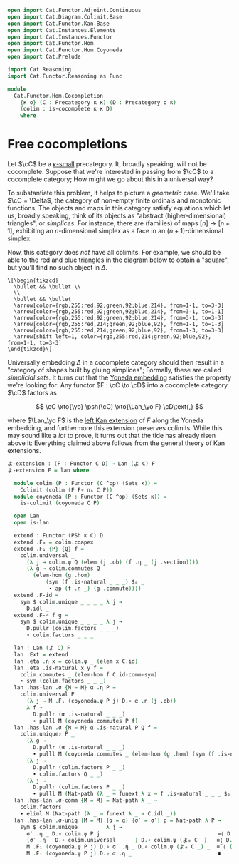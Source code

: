 ```agda
open import Cat.Functor.Adjoint.Continuous
open import Cat.Diagram.Colimit.Base
open import Cat.Functor.Kan.Base
open import Cat.Instances.Elements
open import Cat.Instances.Functor
open import Cat.Functor.Hom
open import Cat.Functor.Hom.Coyoneda
open import Cat.Prelude

import Cat.Reasoning
import Cat.Functor.Reasoning as Func

module
  Cat.Functor.Hom.Cocompletion
    {κ o} (C : Precategory κ κ) (D : Precategory o κ)
    (colim : is-cocomplete κ κ D)
    where
```

<!--
```agda
private
  module C = Cat.Reasoning C
  module D = Cat.Reasoning D
open import Cat.Morphism Cat[ C , D ] using (_≅_)

open Func
open _=>_
open Element
open Element-hom
```
-->

# Free cocompletions

Let $\cC$ be a [$\kappa$-small] precategory. It, broadly speaking,
will not be cocomplete. Suppose that we're interested in passing from
$\cC$ to a cocomplete category; How might we go about this in a
universal way?

To substantiate this problem, it helps to picture a _geometric_ case.
We'll take $\cC = \Delta$, the category of non-empty finite ordinals
and monotonic functions. The objects and maps in this category satisfy
equations which let us, broadly speaking, think of its objects as
"abstract (higher-dimensional) triangles", or _simplices_. For instance,
there are (families) of maps $[n]\to[n+1]$, exhibiting an
$n$-dimensional simplex as a face in an $(n+1)$-dimensional simplex.

[$\kappa$-small]: 1Lab.intro.html#universes-and-size-issues

Now, this category does _not_ have all colimits. For example, we should
be able to the red and blue triangles in the diagram below to obtain a
"square", but you'll find no such object in $\Delta$.

~~~{.quiver}
\[\begin{tikzcd}
  \bullet && \bullet \\
  \\
  \bullet && \bullet
  \arrow[color={rgb,255:red,92;green,92;blue,214}, from=1-1, to=3-3]
  \arrow[color={rgb,255:red,92;green,92;blue,214}, from=3-1, to=1-1]
  \arrow[color={rgb,255:red,92;green,92;blue,214}, from=3-1, to=3-3]
  \arrow[color={rgb,255:red,214;green,92;blue,92}, from=1-1, to=1-3]
  \arrow[color={rgb,255:red,214;green,92;blue,92}, from=1-3, to=3-3]
  \arrow[shift left=1, color={rgb,255:red,214;green,92;blue,92}, from=1-1, to=3-3]
\end{tikzcd}\]
~~~

Universally embedding $\Delta$ in a cocomplete category should then
result in a "category of shapes built by gluing simplices"; Formally,
these are called _simplicial sets_. It turns out that the [Yoneda
embedding] satisfies the property we're looking for: Any functor $F :
\cC \to \cD$ into a cocomplete category $\cD$ factors as

$$
\cC \xto{\yo} \psh(\cC) \xto{\Lan_\yo F} \cD\text{,}
$$

where $\Lan_\yo F$ is the [left Kan extension] of $F$ along the Yoneda
embedding, and furthermore this extension preserves colimits. While this
may sound like a _lot_ to prove, it turns out that the tide has already
risen above it: Everything claimed above follows from the general theory
of Kan extensions.

[Yoneda embedding]: Cat.Functor.Hom.html#the-yoneda-embedding
[left Kan extension]: Cat.Functor.Kan.html

```agda
よ-extension : (F : Functor C D) → Lan (よ C) F
よ-extension F = lan where

  module colim (P : Functor (C ^op) (Sets κ)) =
    Colimit (colim (F F∘ πₚ C P))
  module coyoneda (P : Functor (C ^op) (Sets κ)) =
    is-colimit (coyoneda C P)

  open Lan
  open is-lan

  extend : Functor (PSh κ C) D
  extend .F₀ = colim.coapex
  extend .F₁ {P} {Q} f =
    colim.universal _
      (λ j → colim.ψ Q (elem (j .ob) (f .η _ (j .section))))
      (λ g → colim.commutes Q
        (elem-hom (g .hom)
            (sym (f .is-natural _ _ _) $ₚ _
             ∙ ap (f .η _) (g .commute))))
  extend .F-id =
    sym $ colim.unique _ _ _ _ λ j →
      D.idl _
  extend .F-∘ f g =
    sym $ colim.unique _ _ _ _ λ j →
      D.pullr (colim.factors _ _ _)
      ∙ colim.factors _ _ _

  lan : Lan (よ C) F
  lan .Ext = extend
  lan .eta .η x = colim.ψ _ (elem x C.id)
  lan .eta .is-natural x y f =
    colim.commutes _ (elem-hom f C.id-comm-sym)
    ∙ sym (colim.factors _ _ _)
  lan .has-lan .σ {M = M} α .η P =
    colim.universal P
      (λ j → M .F₁ (coyoneda.ψ P j) D.∘ α .η (j .ob))
      λ f →
        D.pullr (α .is-natural _ _ _)
        ∙ pulll M (coyoneda.commutes P f)
  lan .has-lan .σ {M = M} α .is-natural P Q f =
    colim.unique₂ P _
      (λ g →
        D.pullr (α .is-natural _ _ _)
        ∙ pulll M (coyoneda.commutes _ (elem-hom (g .hom) (sym (f .is-natural _ _ _ $ₚ _) ∙ ap (f .η _) (g .commute)))))
      (λ j →
        D.pullr (colim.factors P _ _)
        ∙ colim.factors Q _ _)
      (λ j →
        D.pullr (colim.factors P _ _)
        ∙ pulll M (Nat-path (λ _ → funext λ x → f .is-natural _ _ _ $ₚ j .section)))
  lan .has-lan .σ-comm {M = M} = Nat-path λ _ →
    colim.factors _ _ _
    ∙ eliml M (Nat-path (λ _ → funext λ _ → C.idl _))
  lan .has-lan .σ-uniq {M = M} {α = α} {σ′ = σ′} p = Nat-path λ P →
    sym $ colim.unique _ _ _ _ λ j →
      σ′ .η _ D.∘ colim.ψ P j                                     ≡⟨ D.pushr (sym (colim.factors _ _ _ ∙ ap (colim.ψ _) (ap₂ elem refl (P .F-id $ₚ _)))) ⟩
      (σ′ .η _ D.∘ colim.universal _ _ _) D.∘ colim.ψ (よ₀ C _) _ ≡⟨ D.pushl (σ′ .is-natural _ _ _) ⟩
      M .F₁ (coyoneda.ψ P j) D.∘ σ′ .η _ D.∘ colim.ψ (よ₀ C _) _  ≡˘⟨ (D.refl⟩∘⟨ (p ηₚ _)) ⟩
      M .F₁ (coyoneda.ψ P j) D.∘ α .η _                           ∎
```
